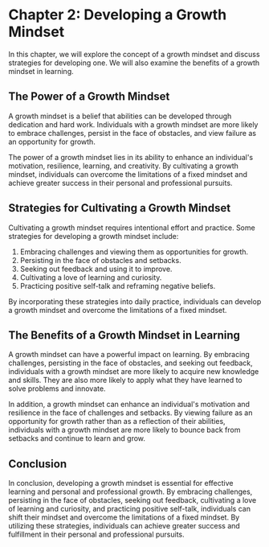 Chapter 2: Developing a Growth Mindset
======================================

In this chapter, we will explore the concept of a growth mindset and discuss strategies for developing one. We will also examine the benefits of a growth mindset in learning.

The Power of a Growth Mindset
-----------------------------

A growth mindset is a belief that abilities can be developed through dedication and hard work. Individuals with a growth mindset are more likely to embrace challenges, persist in the face of obstacles, and view failure as an opportunity for growth.

The power of a growth mindset lies in its ability to enhance an individual's motivation, resilience, learning, and creativity. By cultivating a growth mindset, individuals can overcome the limitations of a fixed mindset and achieve greater success in their personal and professional pursuits.

Strategies for Cultivating a Growth Mindset
-------------------------------------------

Cultivating a growth mindset requires intentional effort and practice. Some strategies for developing a growth mindset include:

1. Embracing challenges and viewing them as opportunities for growth.
2. Persisting in the face of obstacles and setbacks.
3. Seeking out feedback and using it to improve.
4. Cultivating a love of learning and curiosity.
5. Practicing positive self-talk and reframing negative beliefs.

By incorporating these strategies into daily practice, individuals can develop a growth mindset and overcome the limitations of a fixed mindset.

The Benefits of a Growth Mindset in Learning
--------------------------------------------

A growth mindset can have a powerful impact on learning. By embracing challenges, persisting in the face of obstacles, and seeking out feedback, individuals with a growth mindset are more likely to acquire new knowledge and skills. They are also more likely to apply what they have learned to solve problems and innovate.

In addition, a growth mindset can enhance an individual's motivation and resilience in the face of challenges and setbacks. By viewing failure as an opportunity for growth rather than as a reflection of their abilities, individuals with a growth mindset are more likely to bounce back from setbacks and continue to learn and grow.

Conclusion
----------

In conclusion, developing a growth mindset is essential for effective learning and personal and professional growth. By embracing challenges, persisting in the face of obstacles, seeking out feedback, cultivating a love of learning and curiosity, and practicing positive self-talk, individuals can shift their mindset and overcome the limitations of a fixed mindset. By utilizing these strategies, individuals can achieve greater success and fulfillment in their personal and professional pursuits.
